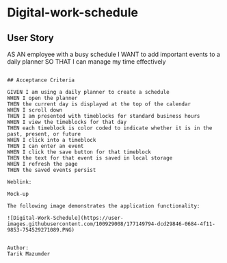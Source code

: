 # Digital-work-schedule

## User Story

AS AN employee with a busy schedule
I WANT to add important events to a daily planner
SO THAT I can manage my time effectively
```

## Acceptance Criteria

GIVEN I am using a daily planner to create a schedule
WHEN I open the planner
THEN the current day is displayed at the top of the calendar
WHEN I scroll down
THEN I am presented with timeblocks for standard business hours
WHEN I view the timeblocks for that day
THEN each timeblock is color coded to indicate whether it is in the past, present, or future
WHEN I click into a timeblock
THEN I can enter an event
WHEN I click the save button for that timeblock
THEN the text for that event is saved in local storage
WHEN I refresh the page
THEN the saved events persist

Weblink:

Mock-up

The following image demonstrates the application functionality:

![Digital-Work-Schedule](https://user-images.githubusercontent.com/100929008/177149794-dcd29846-0684-4f11-9853-754529271089.PNG)


Author:
Tarik Mazumder

